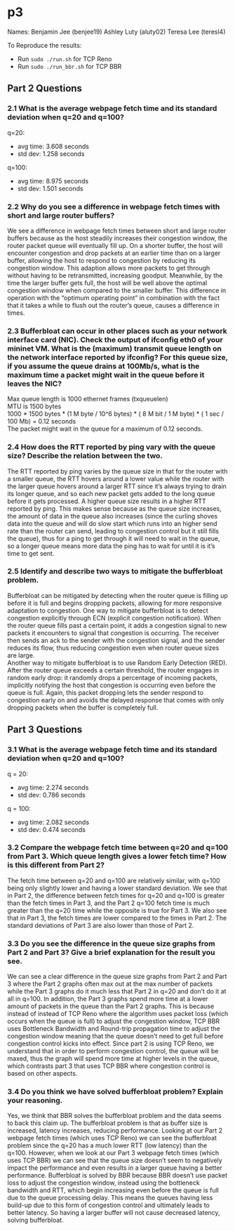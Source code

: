 # p3

Names:
Benjamin Jee (benjee19)
Ashley Luty (aluty02)
Teresa Lee  (teresl4)

To Reproduce the results:
- Run `sudo ./run.sh` for TCP Reno
- Run `sudo ./run_bbr.sh` for TCP BBR

## Part 2 Questions

### 2.1 What is the average webpage fetch time and its standard deviation when q=20 and q=100?
q=20:  
- avg time: 3.608 seconds	 
- std dev: 1.258 seconds  

q=100:   
- avg time: 8.975 seconds  
- std dev: 1.501 seconds  

### 2.2 Why do you see a difference in webpage fetch times with short and large router buffers?

We see a difference in webpage fetch times between short and large router buffers because as the host steadily increases their congestion window, the router packet queue will eventually fill up. On a shorter buffer, the host will encounter congestion and drop packets at an earlier time than on a larger buffer, allowing the host to respond to congestion by reducing its congestion window. This adaption allows more packets to get through without having to be retransmitted, increasing goodput. Meanwhile, by the time the larger buffer gets full, the host will be well above the optimal congestion window when compared to the smaller buffer. This difference in operation with the “optimum operating point” in combination with the fact that it takes a while to flush out the router’s queue, causes a difference in times.

### 2.3 Bufferbloat can occur in other places such as your network interface card (NIC). Check the output of ifconfig eth0 of your mininet VM. What is the (maximum) transmit queue length on the network interface reported by ifconfig? For this queue size, if you assume the queue drains at 100Mb/s, what is the maximum time a packet might wait in the queue before it leaves the NIC?

Max queue length is 1000 ethernet frames (txqueuelen)  
MTU is 1500 bytes  
1000 * 1500 bytes * (1 M byte / 10^6 bytes) * ( 8 M bit / 1 M byte) * ( 1 sec / 100 Mb) = 0.12 seconds  
The packet might wait in the queue for a maximum of 0.12 seconds.  

### 2.4 How does the RTT reported by ping vary with the queue size? Describe the relation between the two.

The RTT reported by ping varies by the queue size in that for the router with a smaller queue, the RTT hovers around a lower value while the router with the larger queue hovers around a larger RTT since it’s always trying to drain its longer queue, and so each new packet gets added to the long queue before it gets processed. A higher queue size results in a higher RTT reported by ping. This makes sense because as the queue size increases, the amount of data in the queue also increases (since the curling shoves data into the queue and will do slow start which runs into an higher send rate than the router can send, leading to congestion control but it still fills the queue), thus for a ping to get through it will need to wait in the queue, so a longer queue means more data the ping has to wait for until it is it’s time to get sent.


### 2.5 Identify and describe two ways to mitigate the bufferbloat problem.

Bufferbloat can be mitigated by detecting when the router queue is filling up before it is full and begins dropping packets, allowing for more responsive adaptation to congestion. One way to mitigate bufferbloat is to detect congestion explicitly through ECN (explicit congestion notification). When the router queue fills past a certain point, it adds a congestion signal to new packets it encounters to signal that congestion is occurring. The receiver then sends an ack to the sender with the congestion signal, and the sender reduces its flow, thus reducing congestion even when router queue sizes are large.  
Another way to mitigate bufferbloat is to use Random Early Detection (RED). After the router queue exceeds a certain threshold, the router engages in random early drop: it randomly drops a percentage of incoming packets, implicitly notifying the host that congestion is occurring even before the queue is full. Again, this packet dropping lets the sender respond to congestion early on and avoids the delayed response that comes with only dropping packets when the buffer is completely full.

## Part 3 Questions
### 3.1 What is the average webpage fetch time and its standard deviation when q=20 and q=100?
q = 20:  
- avg time: 2.274 seconds  
- std dev: 0.786 seconds  

q = 100:    
- avg time: 2.082 seconds  
- std dev: 0.474 seconds  

### 3.2 Compare the webpage fetch time between q=20 and q=100 from Part 3. Which queue length gives a lower fetch time? How is this different from Part 2?

The fetch time between q=20 and q=100 are relatively similar, with q=100 being only slightly lower and having a lower standard deviation. We see that in Part 2, the difference between fetch times for q=20 and q=100 is greater than the fetch times in Part 3, and the Part 2 q=100 fetch time is much greater than the q=20 time while the opposite is true for Part 3. We also see that in Part 3, the fetch times are lower compared to the times in Part 2. The standard deviations of Part 3 are also lower than those of Part 2.


### 3.3 Do you see the difference in the queue size graphs from Part 2 and Part 3? Give a brief explanation for the result you see.

We can see a clear difference in the queue size graphs from Part 2 and Part 3 where the Part 2 graphs often max out at the max number of packets while the Part 3 graphs do it much less that Part 2 in q=20 and don’t do it at all in q=100. In addition, the Part 3 graphs spend more time at a lower amount of packets in the queue than the Part 2 graphs. This is because instead of instead of TCP Reno where the algorithm uses packet loss (which occurs when the queue is full) to adjust the congestion window, TCP BBR uses Bottleneck Bandwidth and Round-trip propagation time to adjust the congestion window meaning that the queue doesn’t need to get full before congestion control kicks into effect. Since part 2 is using TCP Reno, we understand that in order to perform congestion control, the queue will be maxed, thus the graph will spend more time at higher levels in the queue, which contrasts part 3 that uses TCP BBR where congestion control is based on other aspects.

### 3.4 Do you think we have solved bufferbloat problem? Explain your reasoning.

Yes, we think that BBR solves the bufferbloat problem and the data seems to back this claim up. The bufferbloat problem is that as buffer size is increased, latency increases, reducing performance. Looking at our Part 2 webpage fetch times (which uses TCP Reno) we can see the bufferbloat problem since the q=20 has a much lower RTT (low latency) than the q=100. However, when we look at our Part 3 webpage fetch times (which uses TCP BBR) we can see that the queue size doesn’t seem to negatively impact the performance and even results in a larger queue having a better performance. Bufferbloat is solved by BBR because BBR doesn’t use packet loss to adjust the congestion window, instead using the bottleneck bandwidth and RTT, which begin increasing even before the queue is full due to the queue processing delay. This means the queues having less build-up due to this form of congestion control and ultimately leads to better latency. So having a larger buffer will not cause decreased latency, solving bufferbloat.

